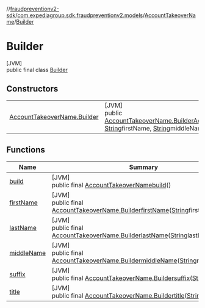 //[fraudpreventionv2-sdk](../../../../index.md)/[com.expediagroup.sdk.fraudpreventionv2.models](../../index.md)/[AccountTakeoverName](../index.md)/[Builder](index.md)

# Builder

[JVM]\
public final class [Builder](index.md)

## Constructors

| | |
|---|---|
| [AccountTakeoverName.Builder](-account-takeover-name.-builder.md) | [JVM]<br>public [AccountTakeoverName.Builder](index.md)[AccountTakeoverName.Builder](-account-takeover-name.-builder.md)([String](https://docs.oracle.com/javase/8/docs/api/java/lang/String.html)lastName, [String](https://docs.oracle.com/javase/8/docs/api/java/lang/String.html)firstName, [String](https://docs.oracle.com/javase/8/docs/api/java/lang/String.html)middleName, [String](https://docs.oracle.com/javase/8/docs/api/java/lang/String.html)title, [String](https://docs.oracle.com/javase/8/docs/api/java/lang/String.html)suffix) |

## Functions

| Name | Summary |
|---|---|
| [build](build.md) | [JVM]<br>public final [AccountTakeoverName](../index.md)[build](build.md)() |
| [firstName](first-name.md) | [JVM]<br>public final [AccountTakeoverName.Builder](index.md)[firstName](first-name.md)([String](https://docs.oracle.com/javase/8/docs/api/java/lang/String.html)firstName) |
| [lastName](last-name.md) | [JVM]<br>public final [AccountTakeoverName.Builder](index.md)[lastName](last-name.md)([String](https://docs.oracle.com/javase/8/docs/api/java/lang/String.html)lastName) |
| [middleName](middle-name.md) | [JVM]<br>public final [AccountTakeoverName.Builder](index.md)[middleName](middle-name.md)([String](https://docs.oracle.com/javase/8/docs/api/java/lang/String.html)middleName) |
| [suffix](suffix.md) | [JVM]<br>public final [AccountTakeoverName.Builder](index.md)[suffix](suffix.md)([String](https://docs.oracle.com/javase/8/docs/api/java/lang/String.html)suffix) |
| [title](title.md) | [JVM]<br>public final [AccountTakeoverName.Builder](index.md)[title](title.md)([String](https://docs.oracle.com/javase/8/docs/api/java/lang/String.html)title) |
